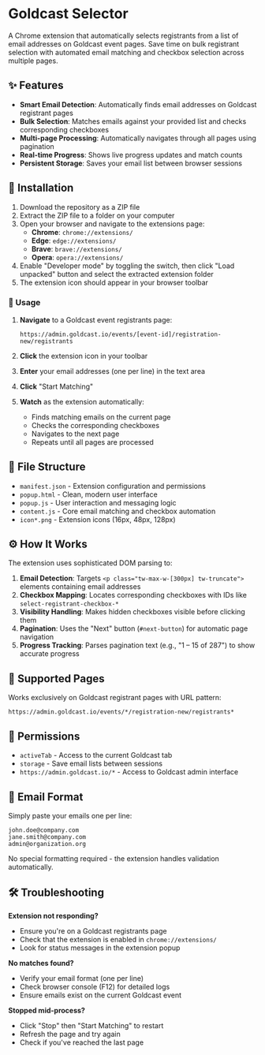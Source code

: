 # Goldcast Selector

A Chrome extension that automatically selects registrants from a list of email addresses on Goldcast event pages. Save time on bulk registrant selection with automated email matching and checkbox selection across multiple pages.

## ✨ Features

- **Smart Email Detection**: Automatically finds email addresses on Goldcast registrant pages
- **Bulk Selection**: Matches emails against your provided list and checks corresponding checkboxes
- **Multi-page Processing**: Automatically navigates through all pages using pagination
- **Real-time Progress**: Shows live progress updates and match counts
- **Persistent Storage**: Saves your email list between browser sessions

## 💾 Installation

1. Download the repository as a ZIP file
2. Extract the ZIP file to a folder on your computer
3. Open your browser and navigate to the extensions page:
     - **Chrome**: `chrome://extensions/`
     - **Edge**: `edge://extensions/`
     - **Brave**: `brave://extensions/`
     - **Opera**: `opera://extensions/`
4. Enable "Developer mode" by toggling the switch, then click "Load unpacked" button and select the extracted extension folder
5. The extension icon should appear in your browser toolbar

### 🚀 Usage
1. **Navigate** to a Goldcast event registrants page:
   ```
   https://admin.goldcast.io/events/[event-id]/registration-new/registrants
   ```

2. **Click** the extension icon in your toolbar

3. **Enter** your email addresses (one per line) in the text area

4. **Click** "Start Matching"

5. **Watch** as the extension automatically:
   - Finds matching emails on the current page
   - Checks the corresponding checkboxes
   - Navigates to the next page
   - Repeats until all pages are processed

## 📁 File Structure

- `manifest.json` - Extension configuration and permissions
- `popup.html` - Clean, modern user interface
- `popup.js` - User interaction and messaging logic
- `content.js` - Core email matching and checkbox automation
- `icon*.png` - Extension icons (16px, 48px, 128px)

## ⚙️ How It Works

The extension uses sophisticated DOM parsing to:

1. **Email Detection**: Targets `<p class="tw-max-w-[300px] tw-truncate">` elements containing email addresses
2. **Checkbox Mapping**: Locates corresponding checkboxes with IDs like `select-registrant-checkbox-*`
3. **Visibility Handling**: Makes hidden checkboxes visible before clicking them
4. **Pagination**: Uses the "Next" button (`#next-button`) for automatic page navigation
5. **Progress Tracking**: Parses pagination text (e.g., "1 – 15 of 287") to show accurate progress

## 🎯 Supported Pages

Works exclusively on Goldcast registrant pages with URL pattern:
```
https://admin.goldcast.io/events/*/registration-new/registrants*
```

## 🔐 Permissions

- `activeTab` - Access to the current Goldcast tab
- `storage` - Save email lists between sessions
- `https://admin.goldcast.io/*` - Access to Goldcast admin interface

## 📧 Email Format

Simply paste your emails one per line:
```
john.doe@company.com
jane.smith@company.com
admin@organization.org
```

No special formatting required - the extension handles validation automatically.

## 🛠️ Troubleshooting

**Extension not responding?**
- Ensure you're on a Goldcast registrants page
- Check that the extension is enabled in `chrome://extensions/`
- Look for status messages in the extension popup

**No matches found?**
- Verify your email format (one per line)
- Check browser console (F12) for detailed logs
- Ensure emails exist on the current Goldcast event

**Stopped mid-process?**
- Click "Stop" then "Start Matching" to restart
- Refresh the page and try again
- Check if you've reached the last page
